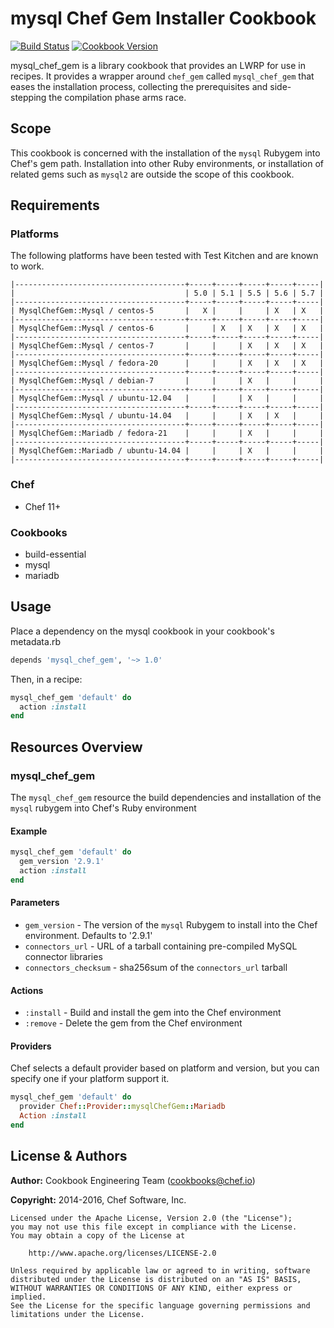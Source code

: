 # mysql Chef Gem Installer Cookbook

[![Build Status](https://travis-ci.org/chef-cookbooks/mysql_chef_gem.svg?branch=master)](http://travis-ci.org/chef-cookbooks/mysql_chef_gem) [![Cookbook Version](https://img.shields.io/cookbook/v/mysql_chef_gem.svg)](https://supermarket.chef.io/cookbooks/mysql_chef_gem)

mysql_chef_gem is a library cookbook that provides an LWRP for use in recipes. It provides a wrapper around `chef_gem` called `mysql_chef_gem` that eases the installation process, collecting the prerequisites and side-stepping the compilation phase arms race.

## Scope

This cookbook is concerned with the installation of the `mysql` Rubygem into Chef's gem path. Installation into other Ruby environments, or installation of related gems such as `mysql2` are outside the scope of this cookbook.

## Requirements

### Platforms

The following platforms have been tested with Test Kitchen and are known to work.

```
|--------------------------------------+-----+-----+-----+-----+-----|
|                                      | 5.0 | 5.1 | 5.5 | 5.6 | 5.7 |
|--------------------------------------+-----+-----+-----+-----+-----|
| MysqlChefGem::Mysql / centos-5       |   X |     |     | X   | X   |
|--------------------------------------+-----+-----+-----+-----+-----|
| MysqlChefGem::Mysql / centos-6       |     | X   | X   | X   | X   |
|--------------------------------------+-----+-----+-----+-----+-----|
| MysqlChefGem::Mysql / centos-7       |     |     | X   | X   | X   |
|--------------------------------------+-----+-----+-----+-----+-----|
| MysqlChefGem::Mysql / fedora-20      |     |     | X   | X   | X   |
|--------------------------------------+-----+-----+-----+-----+-----|
| MysqlChefGem::Mysql / debian-7       |     |     | X   |     |     |
|--------------------------------------+-----+-----+-----+-----+-----|
| MysqlChefGem::Mysql / ubuntu-12.04   |     |     | X   |     |     |
|--------------------------------------+-----+-----+-----+-----+-----|
| MysqlChefGem::Mysql / ubuntu-14.04   |     |     | X   | X   |     |
|--------------------------------------+-----+-----+-----+-----+-----|
| MysqlChefGem::Mariadb / fedora-21    |     |     | X   |     |     |
|--------------------------------------+-----+-----+-----+-----+-----|
| MysqlChefGem::Mariadb / ubuntu-14.04 |     |     | X   |     |     |
|--------------------------------------+-----+-----+-----+-----+-----|
```

### Chef

- Chef 11+

### Cookbooks

- build-essential
- mysql
- mariadb

## Usage

Place a dependency on the mysql cookbook in your cookbook's metadata.rb

```ruby
depends 'mysql_chef_gem', '~> 1.0'
```

Then, in a recipe:

```ruby
mysql_chef_gem 'default' do
  action :install
end
```

## Resources Overview

### mysql_chef_gem

The `mysql_chef_gem` resource the build dependencies and installation of the `mysql` rubygem into Chef's Ruby environment

#### Example

```ruby
mysql_chef_gem 'default' do
  gem_version '2.9.1'
  action :install
end
```

#### Parameters

- `gem_version` - The version of the `mysql` Rubygem to install into the Chef environment. Defaults to '2.9.1'
- `connectors_url` - URL of a tarball containing pre-compiled MySQL connector libraries
- `connectors_checksum` - sha256sum of the `connectors_url` tarball

#### Actions

- `:install` - Build and install the gem into the Chef environment
- `:remove` - Delete the gem from the Chef environment

#### Providers

Chef selects a default provider based on platform and version, but you can specify one if your platform support it.

```ruby
mysql_chef_gem 'default' do
  provider Chef::Provider::mysqlChefGem::Mariadb
  Action :install
end
```

## License & Authors

**Author:** Cookbook Engineering Team ([cookbooks@chef.io](mailto:cookbooks@chef.io))

**Copyright:** 2014-2016, Chef Software, Inc.

```
Licensed under the Apache License, Version 2.0 (the "License");
you may not use this file except in compliance with the License.
You may obtain a copy of the License at

    http://www.apache.org/licenses/LICENSE-2.0

Unless required by applicable law or agreed to in writing, software
distributed under the License is distributed on an "AS IS" BASIS,
WITHOUT WARRANTIES OR CONDITIONS OF ANY KIND, either express or implied.
See the License for the specific language governing permissions and
limitations under the License.
```
